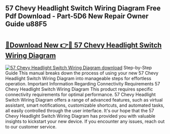 ## 57 Chevy Headlight Switch Wiring Diagram Free Pdf Download - Part-5D6 New Repair Owner Guide u88F5

# <h2><a href="http://dfnur5.blite.top/?on=57+Chevy+Headlight+Switch+Wiring+Diagram">🔗Download New 👉🔴 57 Chevy Headlight Switch Wiring Diagram</a></h2>

[![57 Chevy Headlight Switch Wiring Diagram download](https://i.imgur.com/lujVjoI.png)](http://dfnur5.blite.top/?on=57+Chevy+Headlight+Switch+Wiring+Diagram)
Step-by-Step Guide This manual breaks down the process of using your new 57 Chevy Headlight Switch Wiring Diagram into manageable steps for effortless operation. Important Information Regarding Connectivity Requirements 57 Chevy Headlight Switch Wiring Diagram This product requires specific connectivity requirements for optimal performance. 57 Chevy Headlight Switch Wiring Diagram offers a range of advanced features, such as virtual assistant, smart notifications, customizable shortcuts, and automated tasks, all easily controlled through the user interface. It's our hope that the 57 Chevy Headlight Switch Wiring Diagram has provided you with valuable insights to kickstart your new device. If you encounter any issues, reach out to our customer service.
